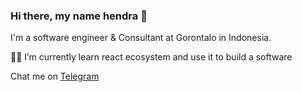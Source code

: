 <h3>Hi there, my name hendra 👋</h3>
<p>I'm a software engineer & Consultant at Gorontalo in Indonesia.</p>
<p>🧑‍💻 I’m currently learn react ecosystem and use it to build a software</p>
<p>Chat me on <a href="https://t.me/hendrakahar">Telegram</a></p>
